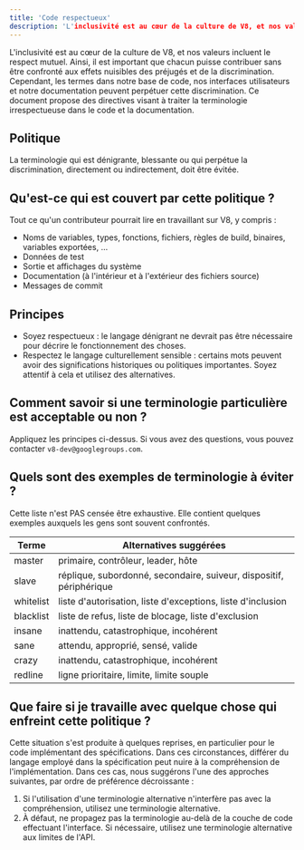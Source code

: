 ```yaml
---
title: 'Code respectueux'
description: 'L'inclusivité est au cœur de la culture de V8, et nos valeurs incluent le respect mutuel. Ainsi, il est important que chacun puisse contribuer sans être confronté aux effets nuisibles des préjugés et de la discrimination.'
---
```


L'inclusivité est au cœur de la culture de V8, et nos valeurs incluent le respect mutuel. Ainsi, il est important que chacun puisse contribuer sans être confronté aux effets nuisibles des préjugés et de la discrimination. Cependant, les termes dans notre base de code, nos interfaces utilisateurs et notre documentation peuvent perpétuer cette discrimination. Ce document propose des directives visant à traiter la terminologie irrespectueuse dans le code et la documentation.

## Politique

La terminologie qui est dénigrante, blessante ou qui perpétue la discrimination, directement ou indirectement, doit être évitée.

## Qu'est-ce qui est couvert par cette politique ?

Tout ce qu'un contributeur pourrait lire en travaillant sur V8, y compris :

- Noms de variables, types, fonctions, fichiers, règles de build, binaires, variables exportées, ...
- Données de test
- Sortie et affichages du système
- Documentation (à l'intérieur et à l'extérieur des fichiers source)
- Messages de commit

## Principes

- Soyez respectueux : le langage dénigrant ne devrait pas être nécessaire pour décrire le fonctionnement des choses.
- Respectez le langage culturellement sensible : certains mots peuvent avoir des significations historiques ou politiques importantes. Soyez attentif à cela et utilisez des alternatives.

## Comment savoir si une terminologie particulière est acceptable ou non ?

Appliquez les principes ci-dessus. Si vous avez des questions, vous pouvez contacter `v8-dev@googlegroups.com`.

## Quels sont des exemples de terminologie à éviter ?

Cette liste n'est PAS censée être exhaustive. Elle contient quelques exemples auxquels les gens sont souvent confrontés.


| Terme       | Alternatives suggérées                                       |
| ----------- | ----------------------------------------------------------- |
| master      | primaire, contrôleur, leader, hôte                          |
| slave       | réplique, subordonné, secondaire, suiveur, dispositif, périphérique |
| whitelist   | liste d'autorisation, liste d'exceptions, liste d'inclusion |
| blacklist   | liste de refus, liste de blocage, liste d'exclusion        |
| insane      | inattendu, catastrophique, incohérent                       |
| sane        | attendu, approprié, sensé, valide                           |
| crazy       | inattendu, catastrophique, incohérent                       |
| redline     | ligne prioritaire, limite, limite souple                    |


## Que faire si je travaille avec quelque chose qui enfreint cette politique ?

Cette situation s'est produite à quelques reprises, en particulier pour le code implémentant des spécifications. Dans ces circonstances, différer du langage employé dans la spécification peut nuire à la compréhension de l'implémentation. Dans ces cas, nous suggérons l'une des approches suivantes, par ordre de préférence décroissante :

1. Si l'utilisation d'une terminologie alternative n'interfère pas avec la compréhension, utilisez une terminologie alternative.
2. À défaut, ne propagez pas la terminologie au-delà de la couche de code effectuant l'interface. Si nécessaire, utilisez une terminologie alternative aux limites de l'API.
